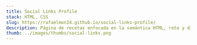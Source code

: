 ```yaml
---
title: Social Links Profile
stack: HTML, CSS
slug: https://rafaelmon14.github.io/social-links-profile/
description: Página de recetas enfocada en la semántica HTML, reto y diseño de Frontend Mentor.
thumb: ../images/thumbs/social-links.png
---
```


